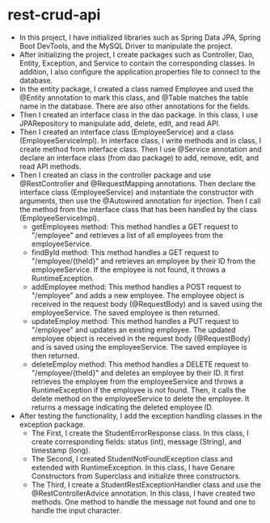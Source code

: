 # rest-crud-api
- In this project, I have initialized libraries such as Spring Data JPA, Spring Boot DevTools, and the MySQL Driver to manipulate the project. 
- After initializing the project, I create packages such as Controller, Dao, Entity, Exception, and Service to contain the corresponding classes. In addition, I also configure the application.properties file to connect to the database. 
- In the entity package, I created a class named Employee and used the @Entity annotation to mark this class, and @Table matches the table name in the database. There are also other annotations for the fields.
- Then I created an interface class in the dao package. In this class, I use JPARepository to manipulate add, delete, edit, and read API.
- Then I created an interface class (EmployeeService) and a class (EmployeeServiceImpl). In interface class, I write methods and in class, I create method from interface class. Then I use @Service annotation and declare an interface class (from dao package) to add, remove, edit, and read API methods. 
- Then I created an class in the controller package and use  @RestController and @RequestMapping annotations. Then declare the interface class (EmployeeService) and instantiate the constructor with arguments, then use the @Autowired annotation for injection. Then I call the method from the interface class that has been handled by the class (EmployeeServiceImpl).
  + getEmployees method: This method handles a GET request to "/employee" and retrieves a list of all employees from the employeeService.
  + findById method: This method handles a GET request to "/employee/{theId}" and retrieves an employee by their ID from the employeeService. If the employee is not found, it throws a RuntimeException.
  + addEmployee method: This method handles a POST request to "/employee" and adds a new employee. The employee object is received in the request body (@RequestBody) and is saved using the employeeService. The saved employee is then returned.
  + updateEmploy method: This method handles a PUT request to "/employee" and updates an existing employee. The updated employee object is received in the request body (@RequestBody) and is saved using the employeeService. The saved employee is then returned.
  + deleteEmploy method: This method handles a DELETE request to "/employee/{theId}" and deletes an employee by their ID. It first retrieves the employee from the employeeService and throws a RuntimeException if the employee is not found. Then, it calls the delete method on the employeeService to delete the employee. It returns a message indicating the deleted employee ID.
- After testing the functionality, I add the exception handling classes in the exception package.
  + The First, I create the StudentErrorResponse class. In this class, I create corresponding fields: status (int), message (String), and timestamp (long).
  + The Second, I created StudentNotFoundException class and extended with RuntimeException. In this class, I have Genare Constructors from Superclass and initialize three constructors.
  + The Third, I create a StudentRestExceptionHandler class and use the @RestControllerAdvice annotation. In this class, I have created two methods. One method to handle the message not found and one to handle the input character.
